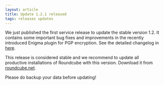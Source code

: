 ```yaml
---
layout: article
title: Update 1.2.1 released
tags: releases updates
---
```

We just published the first service release to update the stable version 1.2. It contains 
some important bug fixes and improvements in the recently introduced Enigma plugin 
for PGP encryption. See the detailed changelog in [here](https://github.com/roundcube/roundcubemail/wiki/Changelog#release-121).

This release is considered stable and we recommend to update all productive installations 
of Roundcube with this version. Download it from [roundcube.net](https://roundcube.net/download).

Please do backup your data before updating!